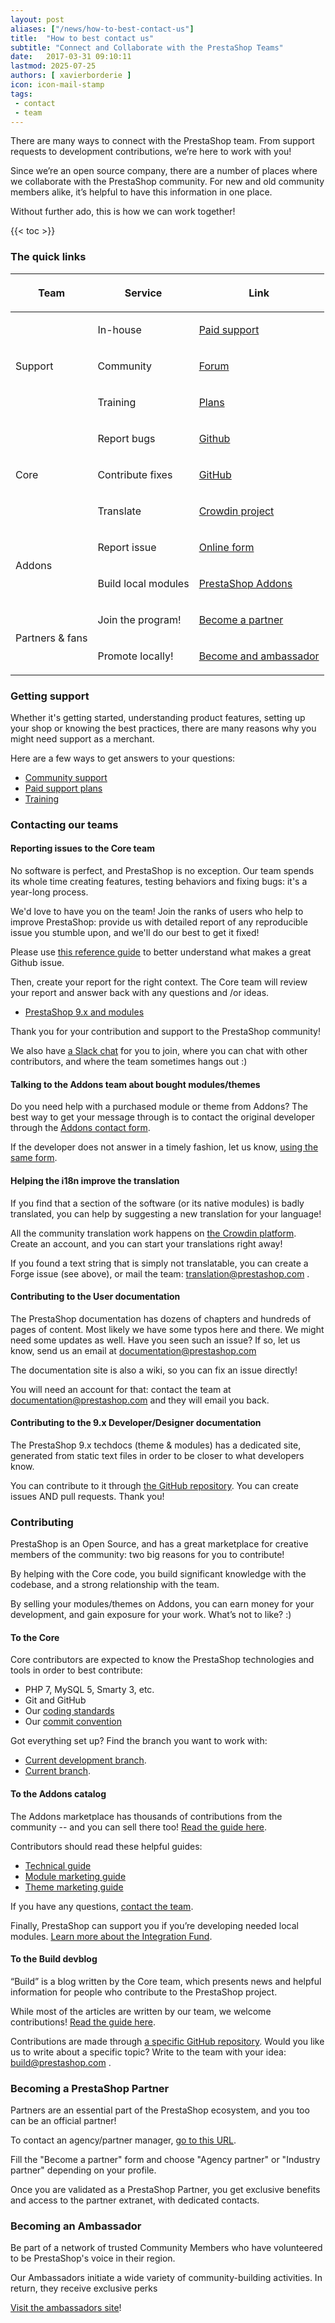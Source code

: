 ```yaml
---
layout: post
aliases: ["/news/how-to-best-contact-us"]
title:  "How to best contact us"
subtitle: "Connect and Collaborate with the PrestaShop Teams"
date:   2017-03-31 09:10:11
lastmod: 2025-07-25
authors: [ xavierborderie ]
icon: icon-mail-stamp
tags:
 - contact
 - team
---
```


There are many ways to connect with the PrestaShop team. From support requests to development contributions, we’re here to work with you!

Since we’re an open source company, there are a number of places where we collaborate with the PrestaShop community. For new and old community members alike, it’s helpful to have this information in one place.

Without further ado, this is how we can work together!

{{< toc >}}

### The quick links

<table>
  <thead>
    <tr>
      <th colspan="1" rowspan="1">
        <p>Team</p>
      </th>
      <th colspan="1" rowspan="1">
        <p>Service</p>
      </th>
      <th colspan="1" rowspan="1">
        <p>Link</p>
      </th>
    </tr>
  </thead>
  <tbody>
    <tr>
      <td colspan="1" rowspan="3">
        <p>Support</p>
      </td>
      <td colspan="1" rowspan="1">
        <p>In-house</p>
      </td>
      <td colspan="1" rowspan="1">
        <p><a href="https://addons.prestashop.com/en/388-support">Paid support</a></p>
      </td>
    </tr>
    <tr>
      <td colspan="1" rowspan="1">
        <p>Community</p>
      </td>
      <td colspan="1" rowspan="1">
        <p><a href="https://www.prestashop.com/forums/">Forum</a></p>
      </td>
    </tr>
    <tr>
      <td colspan="1" rowspan="1">
        <p>Training</p>
      </td>
      <td colspan="1" rowspan="1">
        <p><a href="https://www.prestashop.com/en/training">Plans</a></p>
      </td>
    </tr>
    <tr>
      <td colspan="1" rowspan="3">
        <p>Core</p>
      </td>
      <td colspan="1" rowspan="1">
        <p>Report bugs</p>
      </td>
      <td colspan="1" rowspan="1">
        <p><a href="https://github.com/PrestaShop/PrestaShop#reporting-issues">Github</a></p>
      </td>
    </tr>
    <tr>
      <td colspan="1" rowspan="1">
        <p>Contribute fixes</p>
      </td>
      <td colspan="1" rowspan="1">
        <p><a href="https://github.com/PrestaShop/PrestaShop#contributing">GitHub</a></p>
      </td>
    </tr>
    <tr>
      <td colspan="1" rowspan="1">
        <p>Translate</p>
      </td>
      <td colspan="1" rowspan="1">
        <p><a href="http://crowdin.net/project/prestashop-official">Crowdin project</a></p>
      </td>
    </tr>
    <tr>
      <td colspan="1" rowspan="2">
        <p>Addons</p>
      </td>
      <td colspan="1" rowspan="1">
        <p>Report issue</p>
      </td>
      <td colspan="1" rowspan="1">
        <p><a href="https://addons.prestashop.com/en/contact-us">Online form</a></p>
      </td>
    </tr>
    <tr>
      <td colspan="1" rowspan="1">
        <p>Build local modules</p>
      </td>
      <td colspan="1" rowspan="1">
        <p><a href="https://addons.prestashop.com/en/content/25-how-to-sell-on-prestashop-addons">PrestaShop Addons</a></p>
      </td>
    </tr>
    <tr>
      <td colspan="1" rowspan="2">
        <p>Partners &amp; fans</p>
      </td>
      <td colspan="1" rowspan="1">
        <p>Join the program!</p>
      </td>
      <td colspan="1" rowspan="1">
        <p><a href="https://www.prestashop.com/en/become-a-partner">Become a partner</a></p>
      </td>
    </tr>
    <tr>
      <td colspan="1" rowspan="1">
        <p>Promote locally!</p>
      </td>
      <td colspan="1" rowspan="1">
        <p><a href="http://ambassadors.prestashop.com/">Become and ambassador</a></p>
      </td>
    </tr>
  </tbody>
</table>

### Getting support

Whether it's getting started, understanding product features, setting up your shop or knowing the best practices, there are many reasons why you might need support as a merchant.

Here are a few ways to get answers to your questions:

* [Community support](https://www.prestashop.com/forums/)
* [Paid support plans](https://addons.prestashop.com/en/388-support)
* [Training](https://addons.prestashop.com/en/373-training )


### Contacting our teams

#### Reporting issues to the Core team

No software is perfect, and PrestaShop is no exception. Our team spends its whole time creating features, testing behaviors and fixing bugs: it's a year-long process.

We'd love to have you on the team! Join the ranks of users who help to improve PrestaShop: provide us with detailed report of any reproducible issue you stumble upon, and we'll do our best to get it fixed!

Please use [this reference guide](https://www.prestashop-project.org/get-involved/report-issues/) to better understand what makes a great Github issue.

Then, create your report for the right context. The Core team will review your report and answer back with any questions and /or ideas.

* [PrestaShop 9.x and modules](https://github.com/PrestaShop/PrestaShop/issues)

Thank you for your contribution and support to the PrestaShop community!

We also have [a Slack chat](https://www.prestashop-project.org/slack/) for you to join, where you can chat with other contributors, and where the team sometimes hangs out :)


#### Talking to the Addons team about bought modules/themes

Do you need help with a purchased module or theme from  Addons? The best way to get your message through is to contact the original developer through the [Addons contact form](https://addons.prestashop.com/en/contact-us).

If the developer does not answer in a timely fashion, let us know, [using the same form](https://addons.prestashop.com/en/contact-us).


#### Helping the i18n improve the translation

If you find that a section of the software (or its native modules) is badly translated, you can help by suggesting a new translation for your language!

All the community translation work happens on [the Crowdin platform](https://crowdin.com/project/prestashop-official). Create an account, and you can start your translations right away!

If you found a text string that is simply not translatable, you can create a Forge issue (see above), or mail the team: translation@prestashop.com .


#### Contributing to the User documentation

The PrestaShop documentation has dozens of chapters and hundreds of pages of content. Most likely we have some typos here and there. We might need some updates as well. Have you seen such an issue? If so, let us know, send us an email at documentation@prestashop.com

The documentation site is also a wiki, so you can fix an issue directly!

You will need an account for that: contact the team at documentation@prestashop.com and they will email you back.


#### Contributing to the 9.x Developer/Designer documentation

The PrestaShop 9.x techdocs (theme & modules) has a dedicated site, generated from static text files in order to be closer to what developers know.

You can contribute to it through [the GitHub repository](https://github.com/PrestaShop/docs/issues). You can create issues AND pull requests. Thank you!


### Contributing

PrestaShop is an Open Source, and has a great marketplace for creative members of the community: two big reasons for you to contribute!

By helping with the Core code, you build significant knowledge with the codebase, and a strong relationship with the team.

By selling your modules/themes on Addons, you can earn money for your development, and gain exposure for your work.
What’s not to like? :)

#### To the Core

Core contributors are expected to know the PrestaShop technologies and tools in order to best contribute:

* PHP 7, MySQL 5, Smarty 3, etc.
* Git and GitHub
* Our [coding standards](https://devdocs.prestashop-project.org/9/development/coding-standards/)
* Our [commit convention](https://devdocs.prestashop-project.org/9/contribute/contribution-guidelines/)

Got everything set up? Find the branch you want to work with:

* [Current development branch](https://github.com/PrestaShop/PrestaShop/tree/develop).
* [Current branch](https://github.com/PrestaShop/PrestaShop/tree/9.0.x).

#### To the Addons catalog

The Addons marketplace has thousands of contributions from the community -- and you can sell there too! [Read the guide here](https://addons.prestashop.com/en/content/25-how-to-sell-on-prestashop-addons).

Contributors should read these helpful guides:

* [Technical guide](https://addons.prestashop.com/en/content/37-contributor-guide-technical-validation)
* [Module marketing guide](https://addons.prestashop.com/en/content/36-contributor-guide-theme-product-page)
* [Theme marketing guide](https://addons.prestashop.com/en/content/23-contributor-guide-module-product-page)

If you have any questions, [contact the team](https://addons.prestashop.com/en/contact-us).

Finally, PrestaShop can support you if you’re developing needed local modules. [Learn more about the Integration Fund](https://addons.prestashop.com/en/integration-fund).


#### To the Build devblog

“Build” is a blog written by the Core team, which presents news and helpful information for people who contribute to the PrestaShop project.

While most of the articles are written by our team, we welcome contributions! [Read the guide here](http://build.prestashop.com/about/#contribute).

Contributions are made through [a specific GitHub repository](https://github.com/PrestaShop/prestashop.github.io).
Would you like us to write about a specific topic? Write to the team with your idea: build@prestashop.com .


### Becoming a PrestaShop Partner

Partners are an essential part of the PrestaShop ecosystem, and you too can be an official partner!

To contact an agency/partner manager, [go to this URL](https://www.prestashop.com/en/become-a-partner).

Fill the "Become a partner" form and choose "Agency partner" or "Industry partner" depending on your profile.

Once you are validated as a PrestaShop Partner, you get exclusive benefits and access to the partner extranet, with dedicated contacts.

### Becoming an Ambassador

Be part of a network of trusted Community Members who have volunteered to be PrestaShop's voice in their region.

Our Ambassadors initiate a wide variety of community-building activities. In return, they receive exclusive perks

[Visit the ambassadors site](http://ambassadors.prestashop.com/)!

